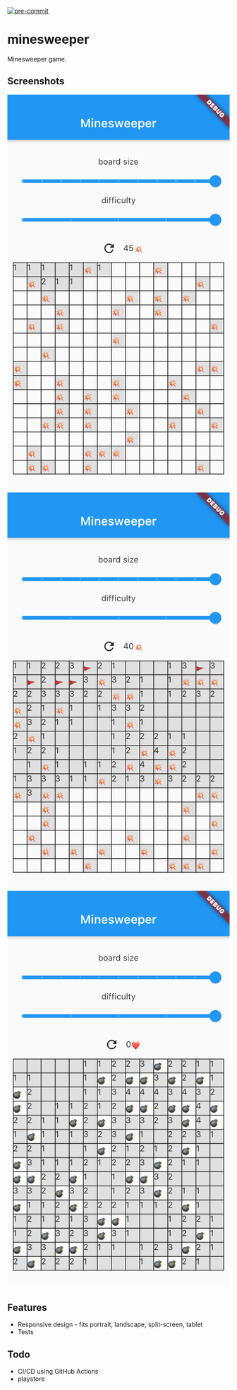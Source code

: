 [![pre-commit](https://img.shields.io/badge/pre--commit-enabled-brightgreen?logo=pre-commit&logoColor=white)](https://github.com/pre-commit/pre-commit)

# minesweeper

Minesweeper game.

## Screenshots
![](screenshots/fail_fast.png)
![](screenshots/fail_late.png)
![](screenshots/win_by_open.png)

## Features

* Responsive design - fits portrait, landscape, split-screen, tablet
* Tests

## Todo

* CI/CD using GitHub Actions
* playstore

